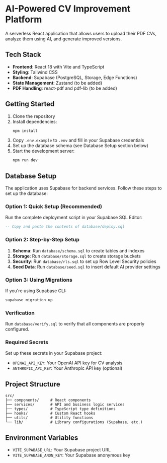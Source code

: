 # AI-Powered CV Improvement Platform

A serverless React application that allows users to upload their PDF CVs, analyze them using AI, and generate improved versions.

## Tech Stack

- **Frontend**: React 18 with Vite and TypeScript
- **Styling**: Tailwind CSS
- **Backend**: Supabase (PostgreSQL, Storage, Edge Functions)
- **State Management**: Zustand (to be added)
- **PDF Handling**: react-pdf and pdf-lib (to be added)

## Getting Started

1. Clone the repository
2. Install dependencies:
   ```bash
   npm install
   ```
3. Copy `.env.example` to `.env` and fill in your Supabase credentials
4. Set up the database schema (see Database Setup section below)
5. Start the development server:
   ```bash
   npm run dev
   ```

## Database Setup

The application uses Supabase for backend services. Follow these steps to set up the database:

### Option 1: Quick Setup (Recommended)
Run the complete deployment script in your Supabase SQL Editor:
```sql
-- Copy and paste the contents of database/deploy.sql
```

### Option 2: Step-by-Step Setup
1. **Schema**: Run `database/schema.sql` to create tables and indexes
2. **Storage**: Run `database/storage.sql` to create storage buckets
3. **Security**: Run `database/rls.sql` to set up Row Level Security policies
4. **Seed Data**: Run `database/seed.sql` to insert default AI provider settings

### Option 3: Using Migrations
If you're using Supabase CLI:
```bash
supabase migration up
```

### Verification
Run `database/verify.sql` to verify that all components are properly configured.

### Required Secrets
Set up these secrets in your Supabase project:
- `OPENAI_API_KEY`: Your OpenAI API key for CV analysis
- `ANTHROPIC_API_KEY`: Your Anthropic API key (optional)

## Project Structure

```
src/
├── components/     # React components
├── services/       # API and business logic services
├── types/          # TypeScript type definitions
├── hooks/          # Custom React hooks
├── utils/          # Utility functions
└── lib/            # Library configurations (Supabase, etc.)
```

## Environment Variables

- `VITE_SUPABASE_URL`: Your Supabase project URL
- `VITE_SUPABASE_ANON_KEY`: Your Supabase anonymous key